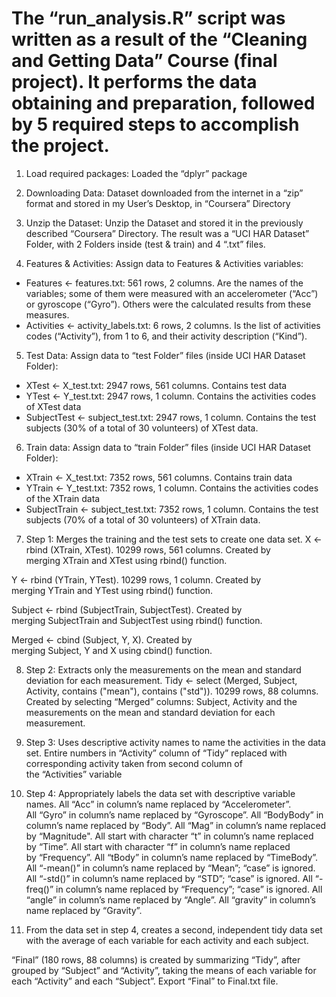 # The “run_analysis.R” script was written as a result of the “Cleaning and Getting Data” Course (final project). It performs the data obtaining and preparation, followed by 5 required steps to accomplish the project.

1. Load required packages: 
Loaded the “dplyr” package

2. Downloading Data:
Dataset downloaded from the internet in a “zip” format and stored in my User’s Desktop, in “Coursera” Directory

3. Unzip the Dataset:
Unzip the Dataset and stored it in the previously described “Coursera” Directory. The result was a “UCI HAR Dataset” Folder, with 2 Folders inside (test & train) and 4 “.txt” files.

4. Features & Activities:
Assign data to Features & Activities variables:
-	Features <- features.txt: 561 rows, 2 columns.
Are the names of the variables; some of them were measured with an accelerometer (“Acc”) or gyroscope (“Gyro”). Others were the calculated results from these measures.
-	Activities <- activity_labels.txt: 6 rows, 2 columns.
Is the list of activities codes (“Activity”), from 1 to 6, and their activity description (“Kind”).

5. Test Data:
Assign data to “test Folder” files (inside UCI HAR Dataset Folder):
-	XTest <- X_test.txt: 2947 rows, 561 columns.
Contains test data
-	YTest <- Y_test.txt: 2947 rows, 1 column.
Contains the activities codes of XTest data
-	SubjectTest <- subject_test.txt: 2947 rows, 1 column.
Contains the test subjects (30% of a total of 30 volunteers) of XTest data.
 
6. Train data:
Assign data to “train Folder” files (inside UCI HAR Dataset Folder):
-	XTrain <- X_test.txt: 7352 rows, 561 columns.
Contains train data
-	YTrain <- Y_test.txt: 7352 rows, 1 column.
Contains the activities codes of the XTrain data
-	SubjectTrain <- subject_test.txt: 7352 rows, 1 column.
Contains the test subjects (70% of a total of 30 volunteers) of XTrain data.


7. Step 1: Merges the training and the test sets to create one data set.
X <- rbind (XTrain, XTest). 10299 rows, 561 columns.
Created by merging XTrain and XTest using rbind() function.


Y <- rbind (YTrain, YTest). 10299 rows, 1 column.
Created by merging YTrain and YTest using rbind() function.

Subject <- rbind (SubjectTrain, SubjectTest).
Created by merging SubjectTrain and SubjectTest using rbind() function.

Merged <- cbind (Subject, Y, X).
Created by merging Subject, Y and X using cbind() function.


8. Step 2: Extracts only the measurements on the mean and standard deviation for each measurement.
Tidy <- select (Merged, Subject, Activity, contains ("mean"), contains ("std")). 
10299 rows, 88 columns.
Created by selecting “Merged” columns: Subject, Activity and the measurements on the mean and standard deviation for each measurement.


9. Step 3: Uses descriptive activity names to name the activities in the data set.
Entire numbers in “Activity” column of “Tidy” replaced with corresponding activity taken from second column of the “Activities” variable

10. Step 4: Appropriately labels the data set with descriptive variable names.
All “Acc” in column’s name replaced by “Accelerometer”.
All “Gyro” in column’s name replaced by “Gyroscope”.
All “BodyBody” in column’s name replaced by “Body”.
All “Mag” in column’s name replaced by “Magnitude".
All start with character “t” in column’s name replaced by “Time”.
All start with character “f” in column’s name replaced by “Frequency”.
All “tBody” in column’s name replaced by “TimeBody”.
All “-mean()” in column’s name replaced by “Mean”; “case” is ignored.
All “-std()” in column’s name replaced by “STD”; “case” is ignored.
All “-freq()” in column’s name replaced by “Frequency”; “case” is ignored.
All “angle” in column’s name replaced by “Angle”.
All “gravity” in column’s name replaced by “Gravity”.


11. From the data set in step 4, creates a second, independent tidy data set with the average of each variable for each activity and each subject.

“Final” (180 rows, 88 columns) is created by summarizing “Tidy”, after grouped by “Subject” and “Activity”, taking the means of each variable for each “Activity” and each “Subject”. 
Export “Final” to Final.txt file. 

